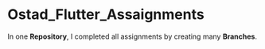 # Ostad_Flutter_Assaignments
In one **Repository**, I completed all assignments by creating many **Branches**.
